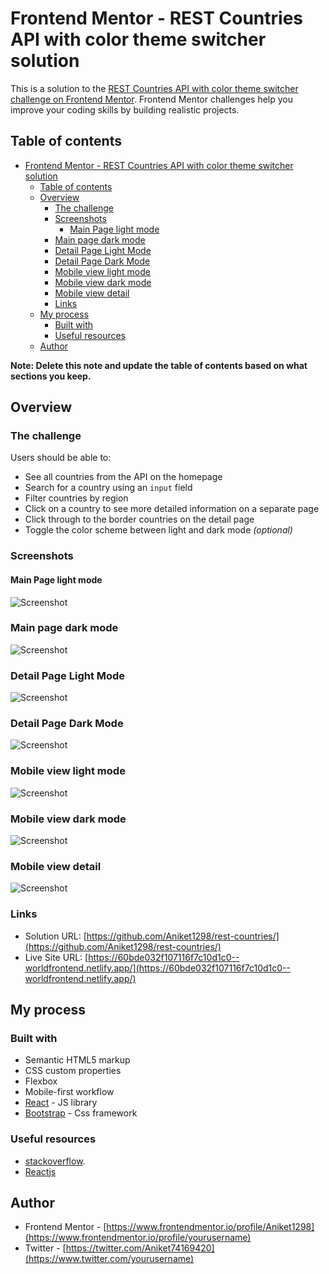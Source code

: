 # Frontend Mentor - REST Countries API with color theme switcher solution

This is a solution to the [REST Countries API with color theme switcher challenge on Frontend Mentor](https://www.frontendmentor.io/challenges/rest-countries-api-with-color-theme-switcher-5cacc469fec04111f7b848ca). Frontend Mentor challenges help you improve your coding skills by building realistic projects. 

## Table of contents

- [Frontend Mentor - REST Countries API with color theme switcher solution](#frontend-mentor---rest-countries-api-with-color-theme-switcher-solution)
  - [Table of contents](#table-of-contents)
  - [Overview](#overview)
    - [The challenge](#the-challenge)
    - [Screenshots](#screenshots)
      - [Main Page light mode](#main-page-light-mode)
    - [Main page dark mode](#main-page-dark-mode)
    - [Detail Page Light Mode](#detail-page-light-mode)
    - [Detail Page Dark Mode](#detail-page-dark-mode)
    - [Mobile view light mode](#mobile-view-light-mode)
    - [Mobile view dark mode](#mobile-view-dark-mode)
    - [Mobile view detail](#mobile-view-detail)
    - [Links](#links)
  - [My process](#my-process)
    - [Built with](#built-with)
    - [Useful resources](#useful-resources)
  - [Author](#author)

**Note: Delete this note and update the table of contents based on what sections you keep.**

## Overview

### The challenge

Users should be able to:

- See all countries from the API on the homepage
- Search for a country using an `input` field
- Filter countries by region
- Click on a country to see more detailed information on a separate page
- Click through to the border countries on the detail page
- Toggle the color scheme between light and dark mode *(optional)*

### Screenshots
#### Main Page light mode

![Screenshot](screenshot1.PNG)
### Main page dark mode

![Screenshot](screeenshot2.PNG)

### Detail Page Light Mode
![Screenshot](screenshot3.PNG)

### Detail Page Dark Mode

![Screenshot](screenshot4.PNG)

### Mobile view light mode
![Screenshot](screeenshot5.PNG)
### Mobile view dark mode
![Screenshot](screeenshot6.PNG)
### Mobile view detail
![Screenshot](screeenshot7.PNG)

### Links

- Solution URL: [https://github.com/Aniket1298/rest-countries/](https://github.com/Aniket1298/rest-countries/)
- Live Site URL: [https://60bde032f107116f7c10d1c0--worldfrontend.netlify.app/](https://60bde032f107116f7c10d1c0--worldfrontend.netlify.app/)

## My process

### Built with

- Semantic HTML5 markup
- CSS custom properties
- Flexbox
- Mobile-first workflow
- [React](https://reactjs.org/) - JS library
- [Bootstrap](https://getbootstrap.com/) - Css framework


### Useful resources

- [stackoverflow](https://stackoverflow.com/).
- [Reactjs](http://reactjs.org)


## Author

- Frontend Mentor - [https://www.frontendmentor.io/profile/Aniket1298](https://www.frontendmentor.io/profile/yourusername)
- Twitter - [https://twitter.com/Aniket74169420](https://www.twitter.com/yourusername)
